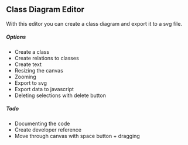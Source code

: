 ## Class Diagram Editor

With this editor you can create a class diagram and export it to a svg file.

##### Options

- Create a class
- Create relations to classes
- Create text
- Resizing the canvas
- Zooming
- Export to svg
- Export data to javascript
- Deleting selections with delete button

##### Todo

- Documenting the code
- Create developer reference
- Move through canvas with space button + dragging